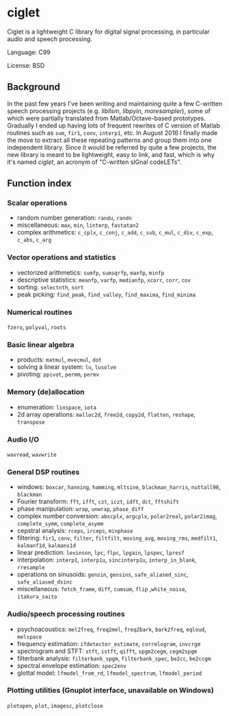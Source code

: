 ciglet
===

Ciglet is a lightweight C library for digital signal processing, in particular audio and speech processing.

Language: C99

License: BSD

Background
---

In the past few years I've been writing and maintaining quite a few C-written speech processing projects (e.g. *libllsm*, *libpyin*, *moresampler*), some of which were partially translated from Matlab/Octave-based prototypes. Gradually I ended up having lots of frequent rewrites of C version of Matlab routines such as `sum`, `fir1`, `conv`, `interp1`, etc. In August 2016 I finally made the move to extract all these repeating patterns and group them into one independent library. Since it would be referred by quite a few projects, the new library is meant to be lightweight, easy to link, and fast, which is why it's named *ciglet*, an acronym of "C-written sIGnal codeLETs".

Function index
---

### Scalar operations

* random number generation: `randu`, `randn`
* miscellaneous: `max`, `min`, `linterp`, `fastatan2`
* complex arithmetics: `c_cplx`, `c_conj`, `c_add`, `c_sub`, `c_mul`, `c_div`, `c_exp`, `c_abs`, `c_arg`

### Vector operations and statistics

* vectorized arithmetics: `sumfp`, `sumsqrfp`, `maxfp`, `minfp`
* descriptive statistics: `meanfp`, `varfp`, `medianfp`, `xcorr`, `corr`, `cov`
* sorting: `selectnth`, `sort`
* peak picking: `find_peak`, `find_valley`, `find_maxima`, `find_minima`

### Numerical routines

`fzero`, `polyval`, `roots`

### Basic linear algebra

* products: `matmul`, `mvecmul`, `dot`
* solving a linear system: `lu`, `lusolve`
* pivoting: `ppivot`, `permm`, `permv`

### Memory (de)allocation

* enumeration: `linspace`, `iota`
* 2d array operations: `malloc2d`, `free2d`, `copy2d`, `flatten`, `reshape`, `transpose`

### Audio I/O

`wavread`, `wavwrite`

### General DSP routines

* windows: `boxcar`, `hanning`, `hamming`, `mltsine`, `blackman_harris`, `nuttall98`, `blackman`
* Fourier transform: `fft`, `ifft`, `czt`, `iczt`, `idft`, `dct`, `fftshift`
* phase manipulation: `wrap`, `unwrap`, `phase_diff`
* complex number conversion: `abscplx`, `argcplx`, `polar2real`, `polar2imag`, `complete_symm`, `complete_asymm`
* cepstral analysis: `rceps`, `irceps`, `minphase`
* filtering: `fir1`, `conv`, `filter`, `filtfilt`, `moving_avg`, `moving_rms`, `medfilt1`, `kalmanf1d`, `kalmans1d`
* linear prediction: `levinson`, `lpc`, `flpc`, `lpgain`, `lpspec`, `lpresf`
* interpolation: `interp1`, `interp1u`, `sincinterp1u`, `interp_in_blank`, `rresample`
* operations on sinusoids: `gensin`, `gensins`, `safe_aliased_sinc`, `safe_aliased_dsinc`
* miscellaneous: `fetch_frame`, `diff`, `cumsum`, `flip` ,`white_noise`, `itakura_saito`

### Audio/speech processing routines

* psychoacoustics: `mel2freq`, `freq2mel`, `freq2bark`, `bark2freq`, `eqloud`, `melspace`
* frequency estimation: `ifdetector_estimate`, `correlogram`, `invcrgm`
* spectrogram and STFT: `stft`, `istft`, `qifft`, `spgm2cegm`, `cegm2spgm`
* filterbank analysis: `filterbank_spgm`, `filterbank_spec`, `be2cc`, `be2ccgm`
* spectral envelope estimation: `spec2env`
* glottal model: `lfmodel_from_rd`, `lfmodel_spectrum`, `lfmodel_period`

### Plotting utilities (Gnuplot interface, unavailable on Windows)

`plotopen`, `plot`, `imagesc`, `plotclose`
